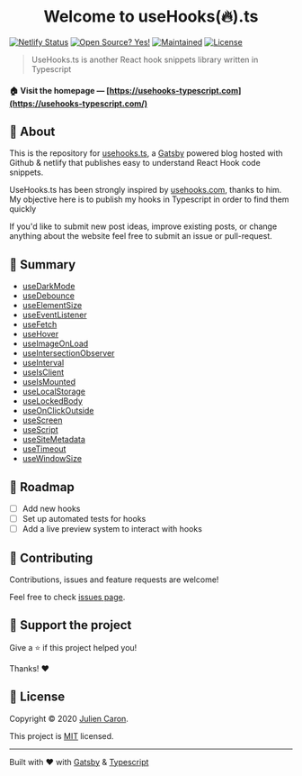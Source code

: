 <h1 style="text-align: center;">Welcome to useHooks(🔥).ts</h1>

[![Netlify Status](https://api.netlify.com/api/v1/badges/f1f0f5a4-8207-499b-b912-d99acb04176e/deploy-status)](https://app.netlify.com/sites/usehooks-ts/deploys)
[![Open Source? Yes!](https://badgen.net/badge/Open%20Source%20%3F/Yes%21/blue?icon=github)](https://github.com/juliencrn/usehooks.ts/issues)
[![Maintained](https://badgen.net/badge/Maintained%20%3F/Yes%21/blue?icon=github)](https://github.com/juliencrn/usehooks.ts/issues)
[![License](https://badgen.net/badge/License/MIT/blue)](https://github.com/juliencrn/usehooks.ts/blob/master/LICENSE)

> UseHooks.ts is another React hook snippets library written in Typescript

#### 🏠 Visit the homepage &mdash; [https://usehooks-typescript.com](https://usehooks-typescript.com/)

## 🤔 About

This is the repository for [usehooks.ts](https://usehooks-typescript.com/), a [Gatsby](https://www.gatsbyjs.org) powered blog hosted with Github & netlify that publishes easy to understand React Hook code snippets.

UseHooks.ts has been strongly inspired by [usehooks.com](https://usehooks.com), thanks to him. My objective here is to publish my hooks in Typescript in order to find them quickly

If you'd like to submit new post ideas, improve existing posts, or change anything about the website feel free to submit an issue or pull-request.

## 📖 Summary

<div id="hook-list">

- [useDarkMode](https://usehooks-typescript.com/react-hook/use-dark-mode)
- [useDebounce](https://usehooks-typescript.com/react-hook/use-debounce)
- [useElementSize](https://usehooks-typescript.com/react-hook/use-element-size)
- [useEventListener](https://usehooks-typescript.com/react-hook/use-event-listener)
- [useFetch](https://usehooks-typescript.com/react-hook/use-fetch)
- [useHover](https://usehooks-typescript.com/react-hook/use-hover)
- [useImageOnLoad](https://usehooks-typescript.com/react-hook/use-image-on-load)
- [useIntersectionObserver](https://usehooks-typescript.com/react-hook/use-intersection-observer)
- [useInterval](https://usehooks-typescript.com/react-hook/use-interval)
- [useIsClient](https://usehooks-typescript.com/react-hook/use-is-client)
- [useIsMounted](https://usehooks-typescript.com/react-hook/use-is-mounted)
- [useLocalStorage](https://usehooks-typescript.com/react-hook/use-local-storage)
- [useLockedBody](https://usehooks-typescript.com/react-hook/use-locked-body)
- [useOnClickOutside](https://usehooks-typescript.com/react-hook/use-on-click-outside)
- [useScreen](https://usehooks-typescript.com/react-hook/use-screen)
- [useScript](https://usehooks-typescript.com/react-hook/use-script)
- [useSiteMetadata](https://usehooks-typescript.com/react-hook/use-site-metadata)
- [useTimeout](https://usehooks-typescript.com/react-hook/use-timeout)
- [useWindowSize](https://usehooks-typescript.com/react-hook/use-window-size)

</div>

## :red_car: Roadmap

- [ ] Add new hooks
- [ ] Set up automated tests for hooks
- [ ] Add a live preview system to interact with hooks

## 🤝 Contributing

Contributions, issues and feature requests are welcome!

Feel free to check [issues page](https://github.com/juliencrn/usehooks.ts/issues).

## 💚 Support the project

Give a ⭐ if this project helped you!

Thanks! ❤️

## 📝 License

Copyright © 2020 [Julien Caron](https://github.com/juliencrn).

This project is [MIT](https://github.com/juliencrn/usehooks.ts/blob/master/LICENSE) licensed.

---

Built with ❤️ with [Gatsby](https://www.gatsbyjs.com/) & [Typescript](https://www.typescriptlang.org/)
